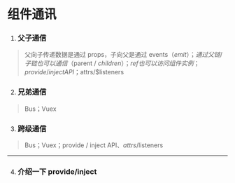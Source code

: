 # 组件通讯

1. ### 父子通信

>父向子传递数据是通过 props，子向父是通过 events（$emit）；通过父链 / 子链也可以通信（$parent / $children）；ref 也可以访问组件实例；provide / inject API；$attrs/$listeners

2. ### 兄弟通信

> Bus；Vuex

3. ### 跨级通信

> Bus；Vuex；provide / inject API、$attrs/$listeners

***

4. ### 介绍一下 provide/inject